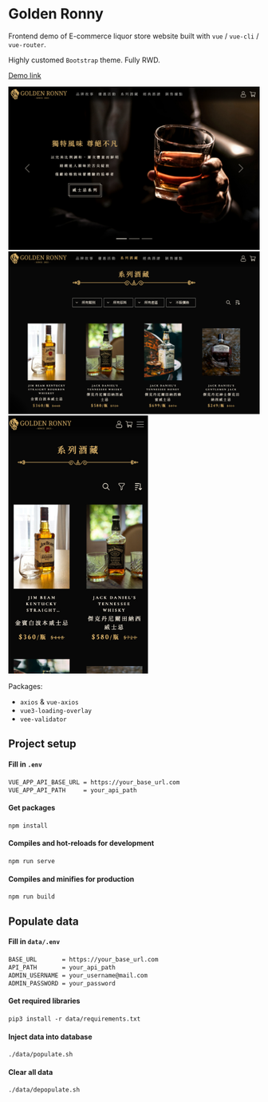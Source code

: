 # Golden Ronny

Frontend demo of E-commerce liquor store website built with `vue` / `vue-cli` / `vue-router`.

Highly customed `Bootstrap` theme. Fully RWD.

[Demo link](https://zasper32171.github.io/golden_ronny/)

<img src="screenshots/screenshot-0.jpg" alt="Home Page" width="640"/>
<img src="screenshots/screenshot-1.jpg" alt="ProductsPage" width="640"/>
<img src="screenshots/screenshot-2.jpg" alt="Products Page on Mobile" width="280"/>

Packages:

- `axios` & `vue-axios`
- `vue3-loading-overlay`
- `vee-validator`

## Project setup

#### Fill in `.env`

```
VUE_APP_API_BASE_URL = https://your_base_url.com
VUE_APP_API_PATH     = your_api_path
```

#### Get packages

```
npm install
```

#### Compiles and hot-reloads for development

```
npm run serve
```

#### Compiles and minifies for production

```
npm run build
```

## Populate data

#### Fill in `data/.env`

```
BASE_URL       = https://your_base_url.com
API_PATH       = your_api_path
ADMIN_USERNAME = your_username@mail.com
ADMIN_PASSWORD = your_password
```

#### Get required libraries

```
pip3 install -r data/requirements.txt
```

#### Inject data into database

```
./data/populate.sh
```

#### Clear all data

```
./data/depopulate.sh
```
